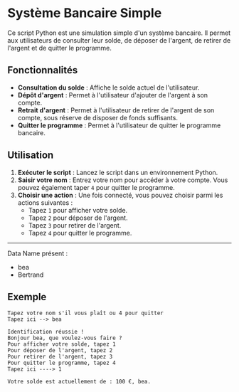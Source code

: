 # Système Bancaire Simple

Ce script Python est une simulation simple d'un système bancaire. Il permet aux utilisateurs de consulter leur solde, de déposer de l'argent, de retirer de l'argent et de quitter le programme.

## Fonctionnalités

- **Consultation du solde** : Affiche le solde actuel de l'utilisateur.
- **Dépôt d'argent** : Permet à l'utilisateur d'ajouter de l'argent à son compte.
- **Retrait d'argent** : Permet à l'utilisateur de retirer de l'argent de son compte, sous réserve de disposer de fonds suffisants.
- **Quitter le programme** : Permet à l'utilisateur de quitter le programme bancaire.

## Utilisation

1. **Exécuter le script** : Lancez le script dans un environnement Python.
2. **Saisir votre nom** : Entrez votre nom pour accéder à votre compte. Vous pouvez également taper `4` pour quitter le programme.
3. **Choisir une action** : Une fois connecté, vous pouvez choisir parmi les actions suivantes :
   - Tapez `1` pour afficher votre solde.
   - Tapez `2` pour déposer de l'argent.
   - Tapez `3` pour retirer de l'argent.
   - Tapez `4` pour quitter le programme.

---
Data Name présent : 
- bea
- Bertrand


## Exemple



```
Tapez votre nom s'il vous plaît ou 4 pour quitter
Tapez ici --> bea

Identification réussie !
Bonjour bea, que voulez-vous faire ?
Pour afficher votre solde, tapez 1
Pour déposer de l'argent, tapez 2
Pour retirer de l'argent, tapez 3
Pour quitter le programme, tapez 4
Tapez ici ----> 1

Votre solde est actuellement de : 100 €, bea.
